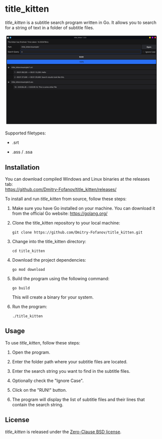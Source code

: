 # title_kitten

*title_kitten* is a subtitle search program written in Go. It allows you
to search for a string of text in a folder of subtitle files.

![image](./screenshot.png)

Supported filetypes:

- .srt

- .ass / .ssa


## Installation

You can download compiled Windows and Linux binaries at the releases tab:  
https://github.com/Dmitry-Fofanov/title_kitten/releases/

To install and run *title_kitten* from source, follow these steps:

1. Make sure you have Go installed on your machine. You can download it from the
   official Go website: https://golang.org/

2. Clone the title_kitten repository to your local machine:

   ```
   git clone https://github.com/Dmitry-Fofanov/title_kitten.git
   ```

3. Change into the title_kitten directory:

   ```
   cd title_kitten
   ```

4. Download the project dependencies:

   ```
   go mod download
   ```

5. Build the program using the following command:

   ```
   go build
   ```

   This will create a binary for your system.

6. Run the program:

   ```
   ./title_kitten
   ```

## Usage

To use *title_kitten*, follow these steps:

1. Open the program.

2. Enter the folder path where your subtitle files are located.

3. Enter the search string you want to find in the subtitle files.

4. Optionally check the "Ignore Case".

5. Click on the "RUN!" button.

6. The program will display the list of subtitle files and their lines that
   contain the search string.

## License

*title_kitten* is released under the [Zero-Clause BSD license](https://opensource.org/license/0bsd/).
